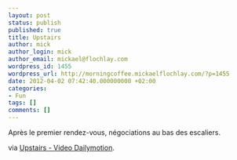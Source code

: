 ```yaml
---
layout: post
status: publish
published: true
title: Upstairs
author: mick
author_login: mick
author_email: mickael@flochlay.com
wordpress_id: 1455
wordpress_url: http://morningcoffee.mickaelflochlay.com/?p=1455
date: 2012-04-02 07:42:40.000000000 +02:00
categories:
- Fun
tags: []
comments: []
---
```

Après le premier rendez-vous, négociations au bas des escaliers.

via <a href="http://www.dailymotion.com/video/xo797x_upstairs_fun?from=email_fr_HB&amp;utm_source=emailing&amp;utm_medium=emailing&amp;utm_campaign=email_fr_HB">Upstairs - Video Dailymotion</a>.
